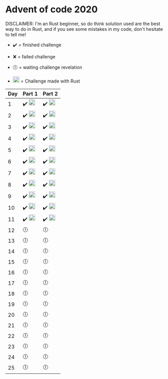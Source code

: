 # Advent of code 2020

DISCLAIMER: I'm an Rust beginner, so do think solution used are the best way to do in Rust, and if you see some mistakes in my code, don't hesitate to tell me!


- :heavy_check_mark: = finished challenge
- :x: = failed challenge
- :clock6: = waiting challenge revelation

- <img src="https://www.rust-lang.org/static/images/rust-logo-blk.svg" width="20" /> = Challenge made with Rust

Day | Part 1 | Part 2
------- | --------- | ---------
1 | :heavy_check_mark: <img src="https://www.rust-lang.org/static/images/rust-logo-blk.svg" width="20" /> | :heavy_check_mark: <img src="https://www.rust-lang.org/static/images/rust-logo-blk.svg" width="20" />
2 | :heavy_check_mark: <img src="https://www.rust-lang.org/static/images/rust-logo-blk.svg" width="20" /> | :heavy_check_mark: <img src="https://www.rust-lang.org/static/images/rust-logo-blk.svg" width="20" />
3 | :heavy_check_mark: <img src="https://www.rust-lang.org/static/images/rust-logo-blk.svg" width="20" /> | :heavy_check_mark: <img src="https://www.rust-lang.org/static/images/rust-logo-blk.svg" width="20" />
4 | :heavy_check_mark: <img src="https://www.rust-lang.org/static/images/rust-logo-blk.svg" width="20" /> | :heavy_check_mark: <img src="https://www.rust-lang.org/static/images/rust-logo-blk.svg" width="20" />
5 | :heavy_check_mark: <img src="https://www.rust-lang.org/static/images/rust-logo-blk.svg" width="20" /> | :heavy_check_mark: <img src="https://www.rust-lang.org/static/images/rust-logo-blk.svg" width="20" />
6 | :heavy_check_mark: <img src="https://www.rust-lang.org/static/images/rust-logo-blk.svg" width="20" /> | :heavy_check_mark: <img src="https://www.rust-lang.org/static/images/rust-logo-blk.svg" width="20" />
7 | :heavy_check_mark: <img src="https://www.rust-lang.org/static/images/rust-logo-blk.svg" width="20" /> | :heavy_check_mark: <img src="https://www.rust-lang.org/static/images/rust-logo-blk.svg" width="20" />
8 | :heavy_check_mark: <img src="https://www.rust-lang.org/static/images/rust-logo-blk.svg" width="20" /> | :heavy_check_mark: <img src="https://www.rust-lang.org/static/images/rust-logo-blk.svg" width="20" />
9 | :heavy_check_mark: <img src="https://www.rust-lang.org/static/images/rust-logo-blk.svg" width="20" /> | :heavy_check_mark: <img src="https://www.rust-lang.org/static/images/rust-logo-blk.svg" width="20" />
10 | :heavy_check_mark: <img src="https://www.rust-lang.org/static/images/rust-logo-blk.svg" width="20" /> | :heavy_check_mark: <img src="https://www.rust-lang.org/static/images/rust-logo-blk.svg" width="20" />
11 | :heavy_check_mark: <img src="https://www.rust-lang.org/static/images/rust-logo-blk.svg" width="20" /> | :heavy_check_mark: <img src="https://www.rust-lang.org/static/images/rust-logo-blk.svg" width="20" />
12 | :clock6: | :clock6:
13 | :clock6: | :clock6:
14 | :clock6: | :clock6:
15 | :clock6: | :clock6:
16 | :clock6: | :clock6:
17 | :clock6: | :clock6:
18 | :clock6: | :clock6:
19 | :clock6: | :clock6:
20 | :clock6: | :clock6:
21 | :clock6: | :clock6:
22 | :clock6: | :clock6:
23 | :clock6: | :clock6:
24 | :clock6: | :clock6:
25 | :clock6: | :clock6:
